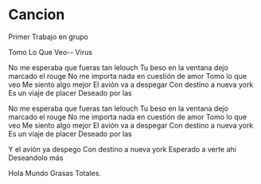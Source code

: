 # Cancion
Primer Trabajo en grupo 


Tomo Lo Que Veo-- Virus

No me esperaba que fueras tan lelouch
Tu beso en la ventana dejo marcado el rouge
No me importa nada en cuestión de amor
Tomo lo que veo
Me siento algo mejor
El avión va a despegar
Con destino a nueva york
Es un viaje de placer
Deseado por las

No me esperaba que fueras tan lelouch
Tu beso en la ventana dejo marcado el rouge
No me importa nada en cuestión de amor
Tomo lo que veo
Me siento algo mejor
El avión va a despegar
Con destino a nueva york
Es un viaje de placer
Deseado por las

Y el avión ya despego
Con destino a nueva york
Esperado a verte ahi
Deseandolo más





Hola Mundo
Grasas Totales.

